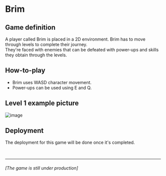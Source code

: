 # Brim

## Game definition
A player called Brim is placed in a 2D environment. Brim has to move through levels to complete their journey. <br /> 
They're faced with enemies that can be defeated with power-ups and skills they obtain through the levels.

## How-to-play
- Brim uses WASD character movement. <br />
- Power-ups can be used using E and Q. <br />

## Level 1 example picture
![image](https://github.com/bhavikavarshney/Brim-game/assets/100194346/50478125-9574-4d6e-8a5f-b1e62f81af4e)

## Deployment
The deployment for this game will be done once it's completed.

<br />

---

###### [The game is still under production]
